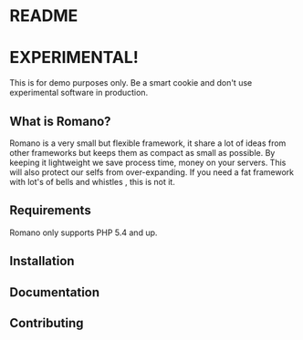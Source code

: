 README
======

EXPERIMENTAL!
=============
This is for demo purposes only.
Be a smart cookie and don't use experimental software in production.

What is Romano?
---------------
Romano is a very small but flexible framework, it share a lot of ideas from other frameworks but keeps them as compact as small as possible. By keeping it lightweight we save process time, money on your servers. This will also protect our selfs from over-expanding.
If you need a fat framework with lot's of bells and whistles , this is not it.

Requirements
------------
Romano only supports PHP 5.4 and up.

Installation
------------

Documentation
-------------

Contributing
------------

[1]: http://thijzer.com/
